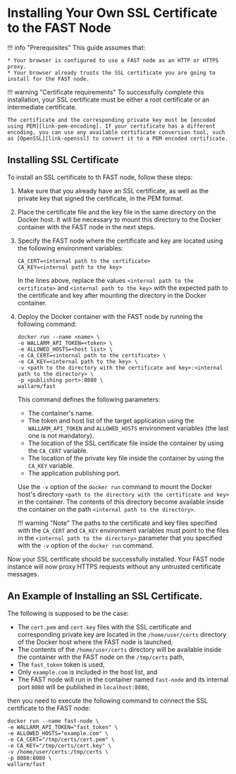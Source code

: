 [link-openssl]:                 https://www.openssl.org/docs/man1.0.2/man1/x509.html
[link-pem-encoding]:            https://www.ssl.com/guide/pem-der-crt-and-cer-x-509-encodings-and-conversions/


#   Installing Your Own SSL Certificate to the FAST Node

!!! info "Prerequisites"
    This guide assumes that:
    
    * Your browser is configured to use a FAST node as an HTTP or HTTPS proxy.
    * Your browser already trusts the SSL certificate you are going to install for the FAST node.

!!! warning "Certificate requirements"
    To successfully complete this installation, your SSL certificate must be either a root certificate or an intermediate certificate.
    
    The certificate and the corresponding private key must be [encoded using PEM][link-pem-encoding]. If your certificate has a different encoding, you can use any available certificate conversion tool, such as [OpenSSL][link-openssl] to convert it to a PEM encoded certificate.

##  Installing SSL Certificate

To install an SSL certificate to th FAST node, follow these steps:
1.  Make sure that you already have an SSL certificate, as well as the private key that signed the certificate, in the PEM format.

2.  Place the certificate file and the key file in the same directory on the Docker host. It will be necessary to mount this directory to the Docker container with the FAST node in the next steps.

3.  Specify the FAST node where the certificate and key are located using the following environment variables:

    ```
    CA_CERT=<internal path to the certificate>
    CA_KEY=<internal path to the key>
    ```
    
    In the lines above, replace the values `<internal path to the certificate>` and `<internal path to the key>` with the expected path to the certificate and key after mounting the directory in the Docker container.

4.  Deploy the Docker container with the FAST node by running the following command:

    ```
    docker run --name <name> \ 
    -e WALLARM_API_TOKEN=<token> \
    -e ALLOWED_HOSTS=<host list> \
    -e CA_CERT=<internal path to the certificate> \
    -e CA_KEY=<internal path to the key> \
    -v <path to the directory with the certificate and key>:<internal path to the directory> \
    -p <publishing port>:8080 \
    wallarm/fast
    ```
    
    This command defines the following parameters:
    
    * The container's name.
    * The token and host list of the target application using the `WALLARM_API_TOKEN` and `ALLOWED_HOSTS` environment variables (the last one is not mandatory).
    * The location of the SSL certificate file inside the container by using the `CA_CERT` variable.
    * The location of the private key file inside the container by using the `CA_KEY` variable.
    * The application publishing port.
    
    Use the `-v` option of the `docker run` command to mount the Docker host's directory `<path to the directory with the certificate and key>` in the container. The contents of this directory become available inside the container on the path `<internal path to the directory>`. 
        
    !!! warning "Note"
        The paths to the certificate and key files specified with the `CA_CERT` and `CA_KEY` environment variables must point to the files in the `<internal path to the directory>` parameter that you specified with the `-v` option of the `docker run` command.   

Now your SSL certificate should be successfully installed. Your FAST node instance will now proxy HTTPS requests without any untrusted certificate messages.


##  An Example of Installing an SSL Certificate.

The following is supposed to be the case:
* The `cert.pem` and `cert.key` files with the SSL certificate and corresponding private key are located in the `/home/user/certs` directory of the Docker host where the FAST node is launched,
* The contents of the `/home/user/certs` directory will be available inside the container with the FAST node on the `/tmp/certs` path,
* The `fast_token` token is used,
* Only `example.com` is included in the host list, and
* The FAST node will run in the container named `fast-node` and its internal port `8080` will be published in `localhost:8080`,

then you need to execute the following command to connect the SSL certificate to the FAST node:

```
docker run --name fast-node \
-e WALLARM_API_TOKEN="fast_token" \
-e ALLOWED_HOSTS="example.com" \
-e CA_CERT="/tmp/certs/cert.pem" \
-e CA_KEY="/tmp/certs/cert.key" \
-v /home/user/certs:/tmp/certs \
-p 8080:8080 \
wallarm/fast
```   
